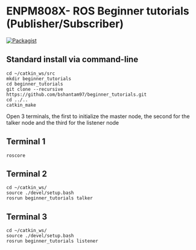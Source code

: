 # ENPM808X- ROS Beginner tutorials (Publisher/Subscriber)
[![Packagist](https://img.shields.io/packagist/l/doctrine/orm.svg)](LICENSE.md)


## Standard install via command-line
```
cd ~/catkin_ws/src
mkdir beginner_tutorials
cd beginner_tutorials
git clone --recursive https://github.com/bshantam97/beginner_tutorials.git
cd ../..
catkin_make 

```
Open 3 terminals, the first to initialize the master node, the second for the talker node and the third for the listener node

## Terminal 1
```
roscore
```

## Terminal 2
```
cd ~/catkin_ws/
source ./devel/setup.bash
rosrun beginner_tutorials talker
```

## Terminal 3
```
cd ~/catkin_ws/
source ./devel/setup.bash
rosrun beginner_tutorials listener
```
